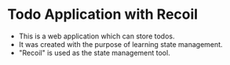 # Todo Application with Recoil

- This is a web application which can store todos.
- It was created with the purpose of learning state management.
- "Recoil" is used as the state management tool.
